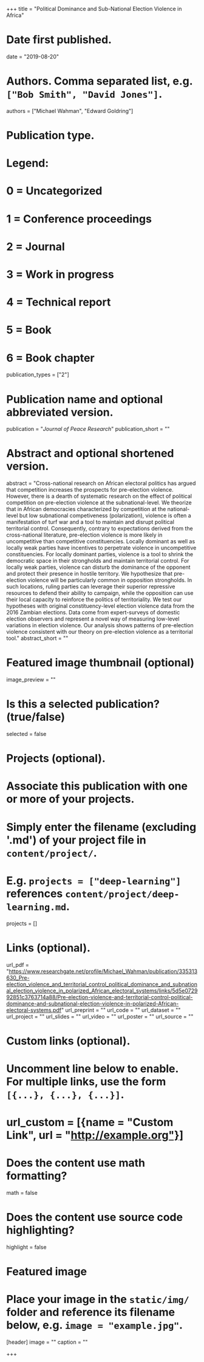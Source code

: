 +++
title = "Political Dominance and Sub-National Election Violence in Africa"

# Date first published.
date = "2019-08-20"

# Authors. Comma separated list, e.g. `["Bob Smith", "David Jones"]`.
authors = ["Michael Wahman", "Edward Goldring"]

# Publication type.
# Legend:
# 0 = Uncategorized
# 1 = Conference proceedings
# 2 = Journal
# 3 = Work in progress
# 4 = Technical report
# 5 = Book
# 6 = Book chapter
publication_types = ["2"]

# Publication name and optional abbreviated version.
publication = "*Journal of Peace Research*"
publication_short = ""

# Abstract and optional shortened version.
abstract = "Cross-national research on African electoral politics has argued that competition increases the prospects for pre-election violence. However, there is a dearth of systematic research on the effect of political competition on pre-election violence at the subnational-level. We theorize that in African democracies characterized by competition at the national-level but low subnational competiveness (polarization), violence is often a manifestation of turf war and a tool to maintain and disrupt political territorial control. Consequently, contrary to expectations derived from the cross-national literature, pre-election violence is more likely in uncompetitive than competitive constituencies. Locally dominant as well as locally weak parties have incentives to perpetrate violence in uncompetitive constituencies. For locally dominant parties, violence is a tool to shrink the democratic space in their strongholds and maintain territorial control. For locally weak parties, violence can disturb the dominance of the opponent and protect their presence in hostile territory. We hypothesize that pre-election violence will be particularly common in opposition strongholds. In such locations, ruling parties can leverage their superior repressive resources to defend their ability to campaign, while the opposition can use their local capacity to reinforce the politics of territoriality. We test our hypotheses with original constituency-level election violence data from the 2016 Zambian elections. Data come from expert-surveys of domestic election observers and represent a novel way of measuring low-level variations in election violence. Our analysis shows patterns of pre-election violence consistent with our theory on pre-election violence as a territorial tool."
abstract_short = ""

# Featured image thumbnail (optional)
image_preview = ""

# Is this a selected publication? (true/false)
selected = false

# Projects (optional).
#   Associate this publication with one or more of your projects.
#   Simply enter the filename (excluding '.md') of your project file in `content/project/`.
#   E.g. `projects = ["deep-learning"]` references `content/project/deep-learning.md`.
projects = []

# Links (optional).
url_pdf = "https://www.researchgate.net/profile/Michael_Wahman/publication/335313630_Pre-election_violence_and_territorial_control_political_dominance_and_subnational_election_violence_in_polarized_African_electoral_systems/links/5d5e072992851c3763714a88/Pre-election-violence-and-territorial-control-political-dominance-and-subnational-election-violence-in-polarized-African-electoral-systems.pdf"
url_preprint = ""
url_code = ""
url_dataset = ""
url_project = ""
url_slides = ""
url_video = ""
url_poster = ""
url_source = ""

# Custom links (optional).
#   Uncomment line below to enable. For multiple links, use the form `[{...}, {...}, {...}]`.
# url_custom = [{name = "Custom Link", url = "http://example.org"}]

# Does the content use math formatting?
math = false

# Does the content use source code highlighting?
highlight = false

# Featured image
# Place your image in the `static/img/` folder and reference its filename below, e.g. `image = "example.jpg"`.
[header]
image = ""
caption = ""

+++
